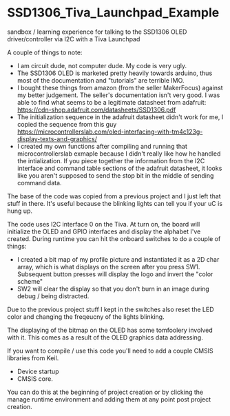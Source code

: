 # SSD1306_Tiva_Launchpad_Example
sandbox / learning experience for talking to the SSD1306 OLED driver/controller via I2C with a Tiva Launchpad


A couple of things to note:
  - I am circuit dude, not computer dude. My code is very ugly.
  - The SSD1306 OLED is marketed pretty heavily towards arduino, thus most of the documentation and "tutorials" are terrible IMO.
  -   I bought these things from amazon (from the seller MakerFocus) against my better judgement. The seller's documentation isn't very good. I was able to find what seems to be a legitimate datasheet from adafruit: https://cdn-shop.adafruit.com/datasheets/SSD1306.pdf
  -   The initialization sequence in the adafruit datasheet didn't work for me, I copied the sequence from this guy https://microcontrollerslab.com/oled-interfacing-with-tm4c123g-display-texts-and-graphics/
  -   I created my own functions after compiling and running that microcontrollerslab exmaple because I didn't really like how he handled the intialization. If you piece together the information from the I2C interface and command table sections of the adafruit datasheet, it looks like you aren't supposed to send the stop bit in the middle of sending command data.


The base of the code was copied from a previous project and I just left that stuff in there. It's useful because the blinking lights can tell you if your uC is hung up.

The code uses I2C interface 0 on the Tiva. At turn on, the board will initialize the OLED and GPIO interfaces and display the alphabet I've created. During runtime you can hit the onboard switches to do a couple of things:
  - I created a bit map of my profile picture and instantiated it as a 2D char array, which is what displays on the screen after you press SW1. Subsequent button presses will display the logo and invert the "color scheme"
  - SW2 will clear the display so that you don't burn in an image during debug / being distracted.

Due to the previous project stuff I kept in the switches also reset the LED color and changing the freqeucny of the lights blinking.


The displaying of the bitmap on the OLED has some tomfoolery involved with it. This comes as a result of the OLED graphics data addressing. 

If you want to compile / use this code you'll need to add a couple CMSIS libraries from Keil.
  - Device startup
  - CMSIS core.

You can do this at the beginning of project creation or by clicking the manage runtime environment and adding them at any point post project creation.
